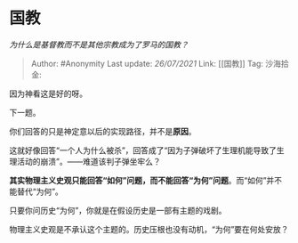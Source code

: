 # 国教
*为什么是基督教而不是其他宗教成为了罗马的国教？*

> Author: #Anonymity
> Last update: *26/07/2021*
> Link: [[国教]]
> Tag:
> 沙海拾金:

因为神看这是好的呀。

下一题。

你们回答的只是神定意以后的实现路径，并不是**原因**。

这就好像回答“一个人为什么被杀”，回答成了“因为子弹破坏了生理机能导致了生理活动的崩溃”。——难道该判子弹坐牢么？

**其实物理主义史观只能回答“如何”问题，而不能回答“为何”问题**。而“如何”并不能替代“为何”。

只要你问历史“为何”，你就是在假设历史是一部有主题的戏剧。

物理主义史观是不承认这个主题的。历史压根也没有动机，“为何”要在何处安放？
